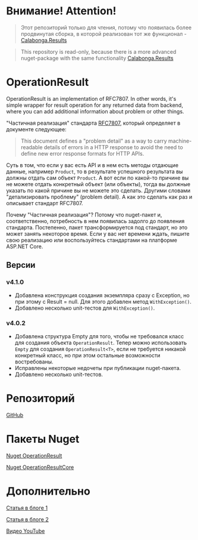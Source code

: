 # Внимание! Attention!

> Этот репозиторий только для чтения, потому что появилась более продвинутая сборка, в которой реализован тот же функционал - [Calabonga.Results](https://github.com/Calabonga/Calabonga.Results)

> This repository is read-only, because there is a more advanced nuget-package with the same functionality [Calabonga.Results](https://github.com/Calabonga/Calabonga.Results)

# OperationResult

OperationResult is an implementation of RFC7807. In other words, it's simple wrapper for result operation for any returned data from backend, where you can add additional information about problem or other things.

"Частичная реализация" стандарта [RFC7807](https://www.rfc-editor.org/rfc/rfc7807), который определяет в документе следующее:

> This document defines a "problem detail" as a way to carry machine-
> readable details of errors in a HTTP response to avoid the need to
> define new error response formats for HTTP APIs.

Суть в том, что если у вас есть API и в нем есть методы отдающие данные, например `Product`, то в результате успешного результата вы должны отдать сам объект `Product`. А вот если по какой-то причине вы не можете отдать конкретный объект (или объекты), тогда вы должные указать по какой причине вы не можете это сделать. Другими словами "детализировать проблему" (problem detail). А как это сделать как раз и описывает стандарт RFC7807.

Почему "Частичная реализация"? Потому что nuget-пакет и, соответственно, потребность в нем появилась задолго до появления стандарта. Постепенно, пакет трансформируется под стандарт, но это может занять некоторое время. Если у вас нет времени ждать, пишите свою реализацию или воспользуйтесь стандартами на платформе ASP.NET Core.

## Версии

### v4.1.0

* Добавлена конструкция создания экземпляра сразу с Exception, но при этому с Result = null. Для этого добавлен метод `WithException()`.
* Добавлено несколько unit-тестов для `WithException()`.

### v4.0.2

* Добавлена структура Empty для того, чтобы не требовался класс для создания объекта `OperationResult`. Тепер можно использовать `Empty` для создания `OperationResult<T>`, если не требуется никакой конкретный класс, но при этом остальные возможности востребованы.
* Исправлены некоторые недочеты при публикации nuget-пакета.
* Добавлено несколько unit-тестов.

# Репозиторий

[GitHub](https://github.com/Calabonga/OperationResult/)

# Пакеты Nuget

[Nuget OperationResult](https://www.nuget.org/packages/OperationResult/)

[Nuget OperationResultCore](https://www.nuget.org/packages/OperationResultCore/)

# Дополнительно

[Статья в блоге 1](https://www.calabonga.net/blog/post/operationresult-otvet-servera-vsegda-ponyaten-polzovatelyu)

[Статья в блоге 2](https://www.calabonga.net/blog/post/operationresult-kak-rezultat-operacii-zaprosa-na-backend)

[Видео YouTube](https://youtu.be/VAJeYR-YAI4)

